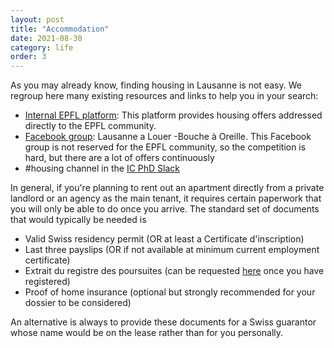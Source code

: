 ```yaml
---
layout: post
title: "Accommodation"
date: 2021-08-30
category: life
order: 3
---
```


As you may already know, finding housing in Lausanne is not easy. We regroup here many existing resources and links to help you in your search:

* [Internal EPFL platform](http://logement.epfl.ch/PhD): This platform provides housing offers addressed directly to the EPFL community.
* [Facebook group](https://www.facebook.com/groups/330486193693264/): Lausanne a Louer -Bouche à Oreille. This Facebook group is not reserved for the EPFL community, so the competition is hard, but there are a lot of offers continuously
* #housing channel in the [IC PhD Slack](http://tinyurl.com/ic-phd-slack)

In general, if you're planning to rent out an apartment directly from a private landlord or an agency as the main tenant, it requires certain paperwork that you will only be able to do once you arrive. The standard set of documents that would typically be needed is

* Valid Swiss residency permit (OR at least a Certificate d'inscription)
* Last three payslips (OR if not available at minimum current employment certificate)
* Extrait du registre des poursuites (can be requested [here](https://www.vd.ch/prestation-detail/prestation/demander-un-extrait-du-registre-des-poursuites-pour-soi-meme/?tx_vdprestations_pi4%5Bcontroller%5D=Prestation&tx_vdprestations_pi4%5Baction%5D=show&cHash=fa375835ef87030e235f9b5d7cd01b2f) once you have registered)
* Proof of home insurance (optional but strongly recommended for your dossier to be considered)

An alternative is always to provide these documents for a Swiss guarantor whose name would be on the lease rather than for you personally.

